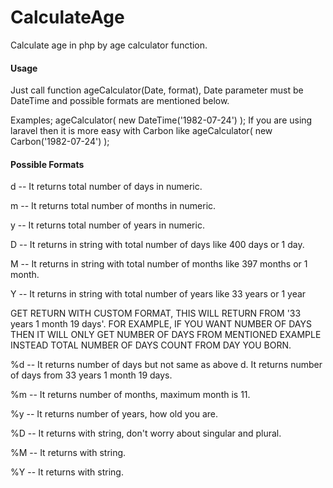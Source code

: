 # CalculateAge
Calculate age in php by age calculator function.

#### Usage
Just call function ageCalculator(Date, format), Date parameter must be DateTime and possible formats are mentioned below.

Examples; 
ageCalculator( new DateTime('1982-07-24') );
If you are using laravel then it is more easy with Carbon like ageCalculator( new Carbon('1982-07-24') );

#### Possible Formats
d -- It returns total number of days in numeric.

m -- It returns total number of months in numeric.

y -- It returns total number of years in numeric.

D -- It returns in string with total number of days like 400 days or 1 day.

M -- It returns in string with total number of months like 397 months or 1 month.

Y -- It returns in string with total number of years like 33 years or 1 year

GET RETURN WITH CUSTOM FORMAT, THIS WILL RETURN FROM '33 years 1 month 19 days'. FOR EXAMPLE, IF YOU WANT NUMBER OF DAYS THEN IT WILL ONLY GET NUMBER OF DAYS FROM MENTIONED EXAMPLE INSTEAD TOTAL NUMBER OF DAYS COUNT FROM DAY YOU BORN.

%d -- It returns number of days but not same as above d. It returns number of days from 33 years 1 month 19 days.

%m -- It returns number of months, maximum month is 11.

%y -- It returns number of years, how old you are.

%D -- It returns with string, don't worry about singular and plural.

%M -- It returns with string.

%Y -- It returns with string.
